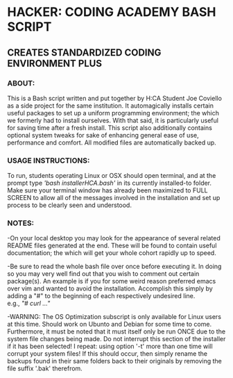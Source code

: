 # HACKER: CODING ACADEMY BASH SCRIPT

## CREATES STANDARDIZED CODING ENVIRONMENT PLUS

### ABOUT:                                                                                                 
 This is a Bash script written and put together by H:CA Student Joe Coviello as a side project for the same institution. It automagically installs certain useful packages to set up a uniform programming environment; the which we formerly had to install ourselves. With that said, it is particularly useful for saving time after a fresh install. This script also additionally contains optional system tweaks for sake of enhancing general ease of use, performance and comfort. All modified files are automatically backed up.

### USAGE INSTRUCTIONS:                                                                          
 To run, students operating Linux or OSX should open terminal, and at the prompt type *'bash installerHCA.bash'* in its currently installed-to folder. Make sure your terminal window has already been maximized to FULL SCREEN to allow all of the messages involved in the installation and set up process to be clearly seen and understood.                                             
 
 
### NOTES:                                       
-On your local desktop you may look for the appearance of several related README files generated at the end. These will be found to contain useful documentation; the which will get your whole cohort rapidly up to speed. 

-Be sure to read the whole bash file over once before executing it. In doing so you may very well find out that you wish to comment out certain package(s). An example is if you for some weird reason preferred emacs over vim and wanted to avoid the installation. Accomplish this simply by adding a "#" to the beginning of each respectively undesired line.   
e.g., <i>"# curl ..."</i>

-WARNING: The OS Optimization subscript is only available for Linux users at this time. Should work on Ubunto and Debian for some time to come. Furthermore, it must be noted that it must itself only be run ONCE due to the system file changes being made. Do not interrupt this section of the installer if it has been selected! I repeat: using option '-t' more than one time will corrupt your system files! If this should occur, then simply rename the backups found in their same folders back to their originals by removing the file suffix '.bak' therefrom.
